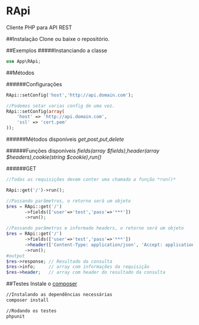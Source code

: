 # RApi
Cliente PHP para API REST

##Instalação
Clone ou baixe o repositório.

##Exemplos
#####Instanciando a classe
```php
use App\RApi;
```
##Métodos

######Configurações
```php
RApi::setConfig('host','http://api.domain.com');

//Podemos setar varias config de uma vez.
RApi::setConfig(array(
	'host' => 'http://api.domain.com',
	'ssl' => 'cert.pem'
));
```
######Métodos disponíveis
*get*,*post*,*put*,*delete*

######Funções disponíveis
*fields(array $fields)*,*header(array $headers)*,*cookie(string $cookie)*,*run()*

######GET
```php
//Todas as requisições devem conter uma chamada a função *run()*

RApi::get('/')->run();

//Passando parâmetros, o retorno será um objeto
$res = RApi::get('/')
       ->fields(['user'=>'test','pass'=>'***'])
       ->run();

//Passando parâmetros e informado headers, o retorno será um objeto
$res = RApi::get('/')
       ->fields(['user'=>'test','pass'=>'***'])
       ->header(['Content-Type: application/json', 'Accept: application/json'])
       ->run();       
#output
$res->response; // Resultado da consulta
$res->info;     // array com informações da requisição
$res->header;   // array com header do resultado da consulta
```

##Testes
Instale o [composer](https://getcomposer.org)
```sh
//Instalando as dependências necessárias
composer install

//Rodando os testes
phpunit
```